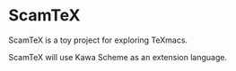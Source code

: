 # ScamTeX
ScamTeX is a toy project for exploring TeXmacs.

ScamTeX will use Kawa Scheme as an extension language.